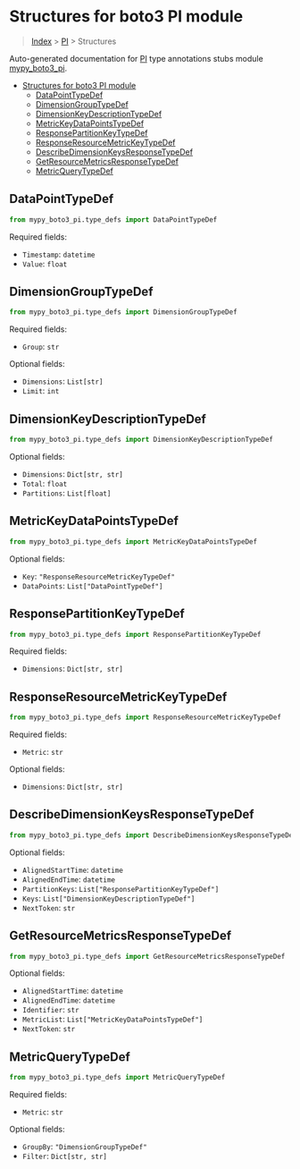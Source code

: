 # Structures for boto3 PI module

> [Index](../index.md) > [PI](./index.md) > Structures

Auto-generated documentation for [PI](https://boto3.amazonaws.com/v1/documentation/api/latest/reference/services/pi.html#PI)
type annotations stubs module [mypy_boto3_pi](https://pypi.org/project/mypy-boto3-pi/).

- [Structures for boto3 PI module](#structures-for-boto3-pi-module)
  - [DataPointTypeDef](#datapointtypedef)
  - [DimensionGroupTypeDef](#dimensiongrouptypedef)
  - [DimensionKeyDescriptionTypeDef](#dimensionkeydescriptiontypedef)
  - [MetricKeyDataPointsTypeDef](#metrickeydatapointstypedef)
  - [ResponsePartitionKeyTypeDef](#responsepartitionkeytypedef)
  - [ResponseResourceMetricKeyTypeDef](#responseresourcemetrickeytypedef)
  - [DescribeDimensionKeysResponseTypeDef](#describedimensionkeysresponsetypedef)
  - [GetResourceMetricsResponseTypeDef](#getresourcemetricsresponsetypedef)
  - [MetricQueryTypeDef](#metricquerytypedef)

## DataPointTypeDef

```python
from mypy_boto3_pi.type_defs import DataPointTypeDef
```


Required fields:
- `Timestamp`: `datetime`
- `Value`: `float`




## DimensionGroupTypeDef

```python
from mypy_boto3_pi.type_defs import DimensionGroupTypeDef
```


Required fields:
- `Group`: `str`



Optional fields:
- `Dimensions`: `List[str]`
- `Limit`: `int`


## DimensionKeyDescriptionTypeDef

```python
from mypy_boto3_pi.type_defs import DimensionKeyDescriptionTypeDef
```




Optional fields:
- `Dimensions`: `Dict[str, str]`
- `Total`: `float`
- `Partitions`: `List[float]`


## MetricKeyDataPointsTypeDef

```python
from mypy_boto3_pi.type_defs import MetricKeyDataPointsTypeDef
```




Optional fields:
- `Key`: `"ResponseResourceMetricKeyTypeDef"`
- `DataPoints`: `List["DataPointTypeDef"]`


## ResponsePartitionKeyTypeDef

```python
from mypy_boto3_pi.type_defs import ResponsePartitionKeyTypeDef
```


Required fields:
- `Dimensions`: `Dict[str, str]`




## ResponseResourceMetricKeyTypeDef

```python
from mypy_boto3_pi.type_defs import ResponseResourceMetricKeyTypeDef
```


Required fields:
- `Metric`: `str`



Optional fields:
- `Dimensions`: `Dict[str, str]`


## DescribeDimensionKeysResponseTypeDef

```python
from mypy_boto3_pi.type_defs import DescribeDimensionKeysResponseTypeDef
```




Optional fields:
- `AlignedStartTime`: `datetime`
- `AlignedEndTime`: `datetime`
- `PartitionKeys`: `List["ResponsePartitionKeyTypeDef"]`
- `Keys`: `List["DimensionKeyDescriptionTypeDef"]`
- `NextToken`: `str`


## GetResourceMetricsResponseTypeDef

```python
from mypy_boto3_pi.type_defs import GetResourceMetricsResponseTypeDef
```




Optional fields:
- `AlignedStartTime`: `datetime`
- `AlignedEndTime`: `datetime`
- `Identifier`: `str`
- `MetricList`: `List["MetricKeyDataPointsTypeDef"]`
- `NextToken`: `str`


## MetricQueryTypeDef

```python
from mypy_boto3_pi.type_defs import MetricQueryTypeDef
```


Required fields:
- `Metric`: `str`



Optional fields:
- `GroupBy`: `"DimensionGroupTypeDef"`
- `Filter`: `Dict[str, str]`

